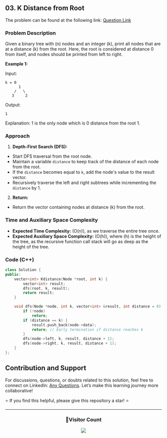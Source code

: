 ## 03. K Distance from Root

The problem can be found at the following link: [Question Link](https://www.geeksforgeeks.org/problems/k-distance-from-root/1)

### Problem Description

Given a binary tree with \(n\) nodes and an integer \(k\), print all nodes that are at a distance \(k\) from the root. Here, the root is considered at distance 0 from itself, and nodes should be printed from left to right.

**Example 1:**

Input:
```
k = 0
      1
    /   \
   3     2
```
Output:
```
1
```
Explanation: 
1 is the only node which is 0 distance from the root 1.

### Approach

1. **Depth-First Search (DFS):**
- Start DFS traversal from the root node.
- Maintain a variable `distance` to keep track of the distance of each node from the root.
- If the `distance` becomes equal to `k`, add the node's value to the result vector.
- Recursively traverse the left and right subtrees while incrementing the `distance` by 1.

2. **Return:**
- Return the vector containing nodes at distance \(k\) from the root.

### Time and Auxiliary Space Complexity

- **Expected Time Complexity:** \(O(n)\), as we traverse the entire tree once.
- **Expected Auxiliary Space Complexity:** \(O(h)\), where \(h\) is the height of the tree, as the recursive function call stack will go as deep as the height of the tree.

### Code (C++)

```cpp
class Solution {
public:
    vector<int> Kdistance(Node *root, int k) {
        vector<int> result;
        dfs(root, k, result);
        return result;
    }

    void dfs(Node *node, int k, vector<int> &result, int distance = 0) {
        if (!node)
            return;
        if (distance == k) {
            result.push_back(node->data);
            return; // Early termination if distance reaches k
        }
        dfs(node->left, k, result, distance + 1);
        dfs(node->right, k, result, distance + 1);
    }
};
```

## Contribution and Support

For discussions, questions, or doubts related to this solution, feel free to connect on LinkedIn: [Any Questions](https://www.linkedin.com/in/het-patel-8b110525a/). Let’s make this learning journey more collaborative!

⭐ If you find this helpful, please give this repository a star! ⭐

---

<div align="center">
  <h3><b>📍Visitor Count</b></h3>
</div>

<p align="center">
  <img src="https://profile-counter.glitch.me/Hunterdii/count.svg" />
</p>
